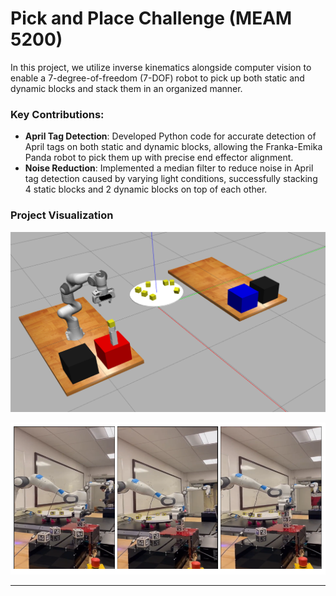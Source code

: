 # Pick and Place Challenge (MEAM 5200)

In this project, we utilize inverse kinematics alongside computer vision to enable a 7-degree-of-freedom (7-DOF) robot to pick up both static and dynamic blocks and stack them in an organized manner.

### Key Contributions:

- **April Tag Detection**: Developed Python code for accurate detection of April tags on both static and dynamic blocks, allowing the Franka-Emika Panda robot to pick them up with precise end effector alignment.
- **Noise Reduction**: Implemented a median filter to reduce noise in April tag detection caused by varying light conditions, successfully stacking 4 static blocks and 2 dynamic blocks on top of each other.


### Project Visualization

![Pick and Place Challenge](https://github.com/hardikshukla7/Franka-Emika-Robot-Pick-Place/blob/main/Screenshot%202023-12-13%20055619.png?raw=true)

![Pick and Place in Action](https://github.com/hardikshukla7/Franka-Emika-Robot-Pick-Place/blob/main/pick_and_place.png?raw=true)

--- 

